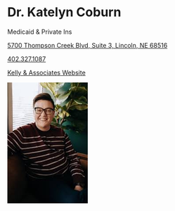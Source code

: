 # Dr. Katelyn Coburn

Medicaid & Private Ins

[5700 Thompson Creek Blvd, Suite 3, Lincoln, NE 68516](https://www.google.com/maps/place/Kelly+and+Associates+Therapeutic+Services,+LLC/@40.7364423,-96.645355,17z/data=!3m1!4b1!4m6!3m5!1s0x87969789859b4623:0x4b74f06a5041016a!8m2!3d40.7364423!4d-96.6427801!16s%2Fg%2F11l75cpw2q?entry=ttu&g_ep=EgoyMDI1MDMxMC4wIKXMDSoASAFQAw%3D%3D)

[402.327.1087](tel:4023271087)

[Kelly & Associates Website](https://www.kellyandassociatestherapy.com/dr-katelyn-coburn)

![picture](./markdown/resources/images/kCoburn.jpeg)
